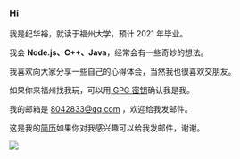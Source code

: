 ### Hi 

我是纪华裕，就读于福州大学，预计 2021 年毕业。

我会 **Node.js、C++、Java**，经常会有一些奇妙的想法。

我喜欢向大家分享一些自己的心得体会，当然我也很喜欢交朋友。

如果你来福州找我玩，可以用[ GPG 密钥](https://github.com/jihuayu/jihuayu/blob/master/gpg.txt)确认我是我。

我的邮箱是 8042833@qq.com ，欢迎给我发邮件。

这是我的[简历](https://github.com/jihuayu/jihuayu/blob/master/resume.pdf)如果你对我感兴趣可以给我发邮件，谢谢。

![](https://lucky-firefly-52bd.test02102.workers.dev/)
